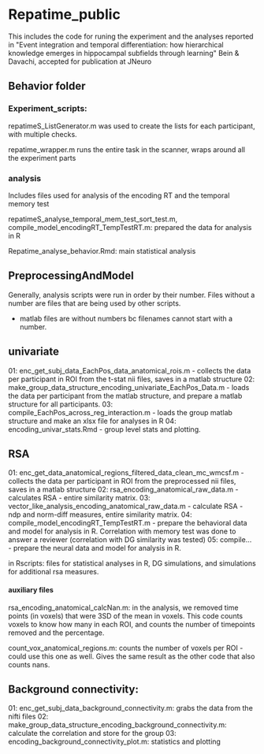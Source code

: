 # Repatime_public

This includes the code for runing the experiment and the analyses reported in "Event integration and temporal differentiation: how hierarchical knowledge emerges in hippocampal subfields through learning" Bein & Davachi, accepted for publication at JNeuro

## Behavior folder

### Experiment_scripts:

repatimeS_ListGenerator.m was used to create the lists for each participant, with multiple checks.

repatime_wrapper.m runs the entire task in the scanner, wraps around all the experiment parts


### analysis

Includes files used for analysis of the encoding RT and the temporal memory test

repatimeS_analyse_temporal_mem_test_sort_test.m, compile_model_encodingRT_TempTestRT.m: prepared the data for analysis in R

Repatime_analyse_behavior.Rmd: main statistical analysis

## PreprocessingAndModel

Generally, analysis scripts were run in order by their number.
Files without a number are files that are being used by other scripts.
* matlab files are without numbers bc filenames cannot start with a number.

## univariate

01: enc_get_subj_data_EachPos_data_anatomical_rois.m - collects the data per participant in ROI from the t-stat nii files, saves in a matlab structure
02: make_group_data_structure_encoding_univariate_EachPos_Data.m - loads the data per participant from the matlab structure, and prepare a matlab structure for all participants.
03: compile_EachPos_across_reg_interaction.m - loads the group matlab structure and make an xlsx file for analyses in R
04: encoding_univar_stats.Rmd - group level stats and plotting.

## RSA

01: enc_get_data_anatomical_regions_filtered_data_clean_mc_wmcsf.m - collects the data per participant in ROI from the preprocessed nii files, saves in a matlab structure
02: rsa_encoding_anatomical_raw_data.m - calculates RSA - entire similarity matrix.
03: vector_like_analysis_encoding_anatomical_raw_data.m - calculate RSA - ndp and norm-diff measures, entire similarity matrix.
04: compile_model_encodingRT_TempTestRT.m - prepare the behavioral data and model for analysis in R. Correlation with memory test was done to answer a reviewer (correlation with DG similarity was tested)
05: compile... - prepare the neural data and model for analysis in R.

in Rscripts: files for statistical analyses in R, DG simulations, and simulations for additional rsa measures. 
 
#### auxiliary files
rsa_encoding_anatomical_calcNan.m: in the analysis, we removed time points (in voxels) that were 3SD of the mean in voxels.
This code counts voxels to know how many in each ROI, and counts the number of timepoints removed and the percentage.

count_vox_anatomical_regions.m: counts the number of voxels per ROI - could use this one as well. Gives the same result as the other code that also counts nans.

## Background connectivity:
01: enc_get_subj_data_background_connectivity.m: grabs the data from the nifti files
02: make_group_data_structure_encoding_background_connectivity.m: calculate the correlation and store for the group
03: encoding_background_connectivity_plot.m: statistics and plotting